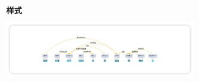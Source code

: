 ## **样式**

![img](https://raw.githubusercontent.com/xjx0106/myGithubReadmeImages/master/wordrelationship/001.jpg)